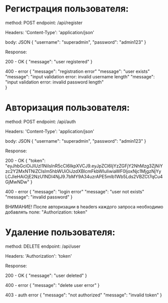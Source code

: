 # Регистрация пользователя:
method: POST
endpoint: /api/register

Headers:
  'Content-Type': 'application/json'

body: JSON
{
    "username": "superadmin",
    "password": "admin123"
}

Response:

200 - OK
  {
      "message": "user registered"
  }

400 - error
  {
      "message": "registration error"
      "message": "user exists"
      "message": "input validation error: invalid username length"
      "message": "input validation error: invalid password length"   
  }


# Авторизация пользователя:
method: POST
endpoint: /api/auth

Headers:
  'Content-Type': 'application/json'

body: JSON
{
    "username": "superadmin",
    "password": "admin123"
}

Response:

200 - OK
  {
    "token": "eyJhbGciOiJIUzI1NiIsInR5cCI6IkpXVCJ9.eyJpZCI6IjYzZGFjY2NhMzg3ZjNiYzc2Y2MxNTNiZCIsIm5hbWUiOiJzdXBlcmFkbWluIiwiaWF0IjoxNjc1MjgzNjYyLCJleHAiOjE2NzU1NDI4NjJ9.7bMY9A34uzrAPE5mlb1Wb5Lds2VBZCt7qCu4GjMwNDw"
  }

400 - error
  {
      "message": "login error"
      "message": "user not exists"
      "message": "invalid password"
  }

ВНИМАНИЕ! После авторизации в headers каждого запроса необходимо добавлять поле: "Authorization: token"


# Удаление пользователя:
method: DELETE
endpoint: /api/user

Headers:
  'Authorization': 'token'

Response:

200 - OK
  {
    "message": "user deleted"
  }

400 - error
  {
      "message": "delete user error"
  }

403 - auth error
  {
      "message": "not authorized"
      "message": "invalid token"
  }